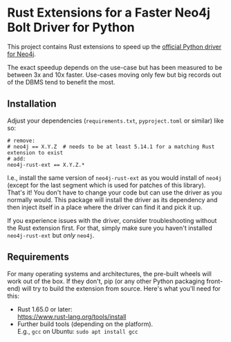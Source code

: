 # Rust Extensions for a Faster Neo4j Bolt Driver for Python

This project contains Rust extensions to speed up the [official Python driver for Neo4j](https://github.com/neo4j/neo4j-python-driver).

The exact speedup depends on the use-case but has been measured to be between 3x and 10x faster.
Use-cases moving only few but big records out of the DBMS tend to benefit the most.


## Installation
Adjust your dependencies (`requirements.txt`, `pyproject.toml` or similar) like so:
```
# remove:
# neo4j == X.Y.Z  # needs to be at least 5.14.1 for a matching Rust extension to exist
# add:
neo4j-rust-ext == X.Y.Z.*
```

I.e., install the same version of `neo4j-rust-ext` as you would install of `neo4j` (except for the last segment which is used for patches of this library).  
That's it!
You don't have to change your code but can use the driver as you normally would.
This package will install the driver as its dependency and then inject itself in a place where the driver can find it and pick it up.

If you experience issues with the driver, consider troubleshooting without the Rust extension first.
For that, simply make sure you haven't installed `neo4j-rust-ext` but *only* `neo4j`.


## Requirements
For many operating systems and architectures, the pre-built wheels will work out of the box.
If they don't, pip (or any other Python packaging front-end) will try to build the extension from source.
Here's what you'll need for this:
 * Rust 1.65.0 or later:  
   https://www.rust-lang.org/tools/install
 * Further build tools (depending on the platform).  
   E.g., `gcc` on Ubuntu: `sudo apt install gcc`
